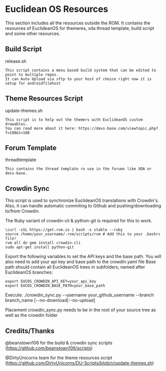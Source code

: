 Euclidean OS Resources
======================

This section includes all the resources outside the ROM. It contains the resources of EuclideanOS for themeres, xda thread template, build script and some other resources.

Build Script
-------------

release.sh

    This script contains a menu based build system that can be edited to point to multiple repos.
    It can Auto Upload via sftp to your host of choice right now it is setup for androidfilehost

Theme Resources Script
----------------------

update-themes.sh

    This script is to help out the themers with EuclideanOS custom drawables.
    You can read more about it here: https://devs-base.com/viewtopic.php?f=198&t=188

Forum Template
--------------

threadtemplate

    This contains the thread template ro use in the forums like XDA or devs-base. 

Crowdin Sync
------------
This script is used to synchronize EuclideanOS translations with Crowdin's. Also, it can handle
automatic commiting to Github and pushing/downloading to/from Crowdin.

The Ruby variant of crowdin-cli & python-git is required for this to work.

    \curl -sSL https://get.rvm.io | bash -s stable --ruby
    source /home/your_username/.rvm/scripts/rvm # Add this to your .bashrc file!
    rvm all do gem install crowdin-cli
    sudo apt-get install python-git

Export the following variables to set the API keys and the base path.
You will also need to add your api key and base path to the crowdin.yaml file
Base path should contain all EuclideanOS trees in subfolders, named after EuclideanOS branches:

    export EUCOS_CROWDIN_API_KEY=your_api_key
    export EUCOS_CROWDIN_BASE_PATH=your_base_path

Execute:
    ./crowdin_sync.py --username your_github_username --branch branch_name [--no-download|--no-upload]

Placement
    crowdin_sync.py needs to be in the root of your source tree as well as the crowdin folder

Credits/Thanks
--------------

@beanstown106 for the build & crowdin sync scripts (https://github.com/beanstown106/scripts)

@DirtyUnicorns team for the theme resources script (https://github.com/DirtyUnicorns/DU-Scripts/blob/n/update-themes.sh)

